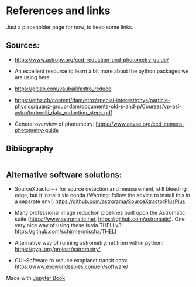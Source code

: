 # References and links

Just a placeholder page for now, to keep some links.


## Sources:

* https://www.astropy.org/ccd-reduction-and-photometry-guide/
 * An excellent resource to learn a bit more about the python packages we are using here


* https://gitlab.com/vaubaill/astro_reduce
* https://ethz.ch/content/dam/ethz/special-interest/phys/particle-physics/quanz-group-dam/documents-old-s-and-p/Courses/vp-asl-astro/tortorelli_data_reduction_steps.pdf

* General overview of photometry: https://www.aavso.org/ccd-camera-photometry-guide



## Bibliography

```{bibliography}
```


## Alternative software solutions:

* SourceXtractor++ for source detection and measurement, still bleeding edge, but it installs via conda (Warning: follow the advice to install this in a separate env!) https://github.com/astrorama/SourceXtractorPlusPlus

* Many professional image reduction pipelines built upon the Astromatic suite (https://www.astromatic.net, https://github.com/astromatic). One very nice way of using these is via THELI v3: https://github.com/schirmermischa/THELI

* Alternative way of running astrometry.net from within python: https://pypi.org/project/astrometry/

* GUI-Software to reduce exoplanet transit data: https://www.exoworldsspies.com/en/software/





Made with [Jupyter Book](https://jupyterbook.org)
